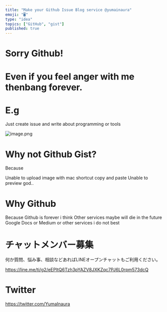 ```yaml
---
title: "Make your Github Issue Blog service @yumainaura"
emoji: "🖥"
type: "idea"
topics: ["GitHub", "gist"]
published: true
---
```


# Sorry Github!

# Even if you feel anger with me thenbang forever.

# E.g

Just create issue and write about programming or tools

![image.png](https://qiita-image-store.s3.amazonaws.com/0/89618/dad30152-da98-5fe4-b14f-6aefbf4b85d6.png)

# Why not Github Gist?

Because

Unable to upload image with mac shortcut copy and paste
Unable to preview
god..

 
# Why Github 

Because Github is forever i think
Other services maybe will die in the future
Google Docs or Medium or other services i do not best










<!-- Update From Qiita API -->

# チャットメンバー募集


何か質問、悩み事、相談などあればLINEオープンチャットもご利用ください。

https://line.me/ti/g2/eEPltQ6Tzh3pYAZV8JXKZqc7PJ6L0rpm573dcQ





# Twitter


https://twitter.com/YumaInaura


<!-- Update From Qiita API -->


